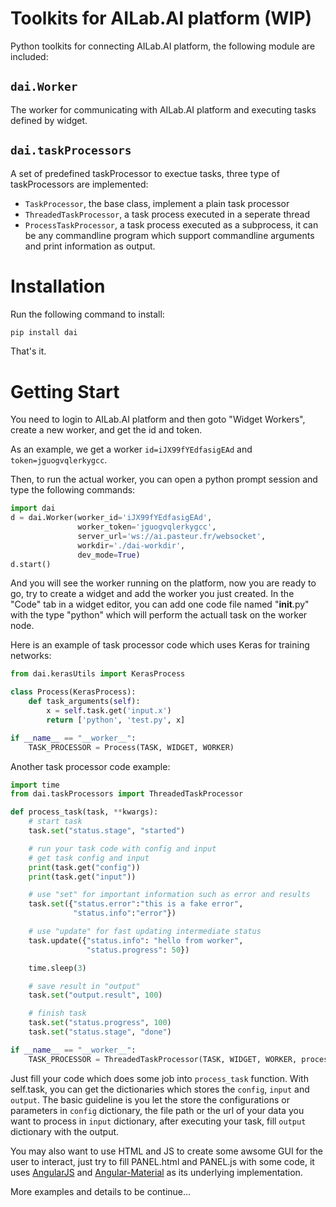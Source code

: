 # Toolkits for AILab.AI platform (WIP)

Python toolkits for connecting AILab.AI platform, the following module are included:
## `dai.Worker`
The worker for communicating with AILab.AI platform and executing tasks defined by widget.
## `dai.taskProcessors`
A set of predefined taskProcessor to exectue tasks, three type of taskProcessors are implemented:
 * `TaskProcessor`, the base class, implement a plain task processor
 * `ThreadedTaskProcessor`, a task process executed in a seperate thread
 * `ProcessTaskProcessor`, a task process executed as a subprocess, it can be any commandline program which support commandline arguments and print information as output.

# Installation
Run the following command to install:
```bash
pip install dai
```
That's it.

# Getting Start
You need to login to AILab.AI platform and then goto "Widget Workers", create a new worker, and get the id and token.

As an example, we get a worker `id=iJX99fYEdfasigEAd` and `token=jguogvqlerkygcc`.

Then, to run the actual worker, you can open a python prompt session and type the following commands:

```python
import dai
d = dai.Worker(worker_id='iJX99fYEdfasigEAd',
               worker_token='jguogvqlerkygcc',
               server_url='ws://ai.pasteur.fr/websocket',
               workdir='./dai-workdir',
               dev_mode=True)
d.start()
```
And you will see the worker running on the platform, now you are ready to go, try to create a widget and add the worker you just created. In the "Code" tab in a widget editor, you can add one code file named "__init__.py" with the type "python" which will perform the actuall task on the worker node.

Here is an example of task processor code which uses Keras for training networks:
```python
from dai.kerasUtils import KerasProcess

class Process(KerasProcess):
    def task_arguments(self):
        x = self.task.get('input.x')
        return ['python', 'test.py', x]

if __name__ == "__worker__":
    TASK_PROCESSOR = Process(TASK, WIDGET, WORKER)
```

Another task processor code example:
```python
import time
from dai.taskProcessors import ThreadedTaskProcessor

def process_task(task, **kwargs):
    # start task
    task.set("status.stage", "started")

    # run your task code with config and input
    # get task config and input
    print(task.get("config"))
    print(task.get("input"))

    # use "set" for important information such as error and results
    task.set({"status.error":"this is a fake error",
              "status.info":"error"})

    # use "update" for fast updating intermediate status
    task.update({"status.info": "hello from worker",
                 "status.progress": 50})

    time.sleep(3)

    # save result in "output"
    task.set("output.result", 100)

    # finish task
    task.set("status.progress", 100)
    task.set("status.stage", "done")

if __name__ == "__worker__":
    TASK_PROCESSOR = ThreadedTaskProcessor(TASK, WIDGET, WORKER, process=process_task)
```

Just fill your code which does some job into `process_task` function. With self.task, you can get the dictionaries which stores the `config`, `input` and `output`. The basic guideline is you let the store the configurations or parameters in `config` dictionary, the file path or the url of your data you want to process in `input` dictionary, after executing your task, fill `output` dictionary with the output.

You may also want to use HTML and JS to create some awsome GUI for the user to interact, just try to fill PANEL.html and PANEL.js with some code, it uses [AngularJS](https://angularjs.org/) and [Angular-Material](https://material.angularjs.org/latest/) as its underlying implementation.

More examples and details to be continue...
